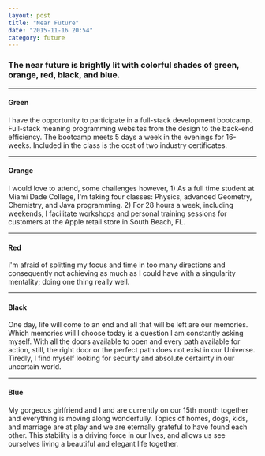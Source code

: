 ```yaml
---
layout: post
title: "Near Future"
date: "2015-11-16 20:54"
category: future
---
```

### The near future is brightly lit with colorful shades of green, orange, red, black, and blue.

___

#### Green
I have the opportunity to participate in a full-stack development bootcamp. Full-stack meaning programming websites from the design to the back-end efficiency. The bootcamp meets 5 days a week in the evenings for 16-weeks. Included in the class is the cost of two industry certificates.

___

#### Orange
I would love to attend, some challenges however, 1) As a full time student at Miami Dade College, I'm taking four classes: Physics, advanced Geometry, Chemistry, and Java programming. 2) For 28 hours a week, including weekends, I facilitate workshops and personal training sessions for customers at the Apple retail store in South Beach, FL.

___

#### Red
I'm afraid of splitting my focus and time in too many directions and consequently not achieving as much as I could have with a singularity mentality; doing one thing really well.

___

#### Black
One day, life will come to an end and all that will be left are our memories. Which memories will I choose today is a question I am constantly asking myself. With all the doors available to open and every path available for action, still, the right door or the perfect path does not exist in our Universe. Tiredly, I find myself looking for security and absolute certainty in our uncertain world.

___

#### Blue
My gorgeous girlfriend and I and are currently on our 15th month together and everything is moving along wonderfully. Topics of homes, dogs, kids, and marriage are at play and we are eternally grateful to have found each other. This stability is a driving force in our lives, and allows us see ourselves living a beautiful and elegant life together.
